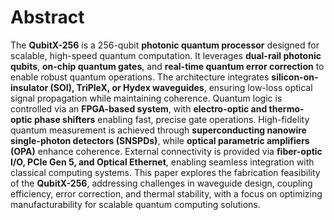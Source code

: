 # **Abstract**  

The **QubitX-256** is a 256-qubit **photonic quantum processor** designed for scalable, high-speed quantum computation. It leverages **dual-rail photonic qubits**, **on-chip quantum gates**, and **real-time quantum error correction** to enable robust quantum operations. The architecture integrates **silicon-on-insulator (SOI), TriPleX, or Hydex waveguides**, ensuring low-loss optical signal propagation while maintaining coherence. Quantum logic is controlled via an **FPGA-based system**, with **electro-optic and thermo-optic phase shifters** enabling fast, precise gate operations. High-fidelity quantum measurement is achieved through **superconducting nanowire single-photon detectors (SNSPDs)**, while **optical parametric amplifiers (OPA)** enhance coherence. External connectivity is provided via **fiber-optic I/O, PCIe Gen 5, and Optical Ethernet**, enabling seamless integration with classical computing systems. This paper explores the fabrication feasibility of the **QubitX-256**, addressing challenges in waveguide design, coupling efficiency, error correction, and thermal stability, with a focus on optimizing manufacturability for scalable quantum computing solutions.
